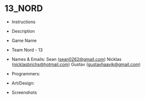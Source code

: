 # 13_NORD

* Instructions

* Description

* Game Name


* Team Nord - 13

* Names & Emails: 
Sean (sean0262@gmail.com)
Nicklas (nicklasbrichs@hotmail.com)
Gustav (gustavhaavik@gmail.com)

* Programmers: 

* Art/Design: 

* Screenshots

